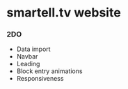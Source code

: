 # smartell.tv website

### 2DO

- Data import
- Navbar
- Leading
- Block entry animations
- Responsiveness

